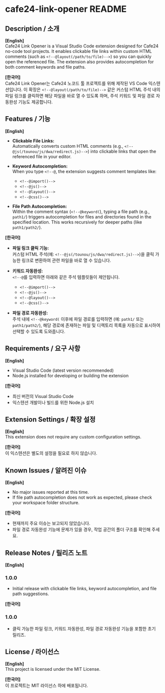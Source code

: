 # cafe24-link-opener README

## Description / 소개

**[English]**  
Cafe24 Link Opener is a Visual Studio Code extension designed for Cafe24 no-code tool projects. It enables clickable file links within custom HTML comments (such as `<!--@layout(/path/to/file)-->`) so you can quickly open the referenced file. The extension also provides autocompletion for both comment keywords and file paths.

**[한국어]**  
Cafe24 Link Opener는 Cafe24 노코드 툴 프로젝트를 위해 제작된 VS Code 익스텐션입니다. 이 확장은 `<!--@layout(/path/to/file)-->` 같은 커스텀 HTML 주석 내의 파일 링크를 클릭하면 해당 파일을 바로 열 수 있도록 하며, 주석 키워드 및 파일 경로 자동완성 기능도 제공합니다.

## Features / 기능

**[English]**

-   **Clickable File Links:**  
    Automatically converts custom HTML comments (e.g., `<!--@js(/tounou/js/dwa/redirect.js)-->`) into clickable links that open the referenced file in your editor.

-   **Keyword Autocompletion:**  
    When you type `<!--@`, the extension suggests comment templates like:

    -   `<!--@import()-->`
    -   `<!--@js()-->`
    -   `<!--@layout()-->`
    -   `<!--@css()-->`

-   **File Path Autocompletion:**  
    Within the comment syntax (`<!--@keyword(`), typing a file path (e.g., `path1/`) triggers autocompletion for files and directories found in the specified location. This works recursively for deeper paths (like `path1/path2/`).

**[한국어]**

-   **파일 링크 클릭 기능:**  
    커스텀 HTML 주석(예: `<!--@js(/tounou/js/dwa/redirect.js)-->`)을 클릭 가능한 링크로 변환하여 관련 파일을 바로 열 수 있습니다.

-   **키워드 자동완성:**  
    `<!--@`를 입력하면 아래와 같은 주석 템플릿들이 제안됩니다.

    -   `<!--@import()-->`
    -   `<!--@js()-->`
    -   `<!--@layout()-->`
    -   `<!--@css()-->`

-   **파일 경로 자동완성:**  
    주석 내에 `<!--@keyword(` 이후에 파일 경로를 입력하면 (예: `path1/` 또는 `path1/path2/`), 해당 경로에 존재하는 파일 및 디렉토리 목록을 자동으로 표시하여 선택할 수 있도록 도와줍니다.

## Requirements / 요구 사항

**[English]**

-   Visual Studio Code (latest version recommended)
-   Node.js installed for developing or building the extension

**[한국어]**

-   최신 버전의 Visual Studio Code
-   익스텐션 개발이나 빌드를 위한 Node.js 설치

## Extension Settings / 확장 설정

**[English]**  
This extension does not require any custom configuration settings.

**[한국어]**  
이 익스텐션은 별도의 설정을 필요로 하지 않습니다.

## Known Issues / 알려진 이슈

**[English]**

-   No major issues reported at this time.
-   If file path autocompletion does not work as expected, please check your workspace folder structure.

**[한국어]**

-   현재까지 주요 이슈는 보고되지 않았습니다.
-   파일 경로 자동완성 기능에 문제가 있을 경우, 작업 공간의 폴더 구조를 확인해 주세요.

## Release Notes / 릴리즈 노트

**[English]**

### 1.0.0

-   Initial release with clickable file links, keyword autocompletion, and file path suggestions.

**[한국어]**

### 1.0.0

-   클릭 가능한 파일 링크, 키워드 자동완성, 파일 경로 자동완성 기능을 포함한 초기 릴리즈.

## License / 라이선스

**[English]**  
This project is licensed under the MIT License.

**[한국어]**  
이 프로젝트는 MIT 라이선스 하에 배포됩니다.
